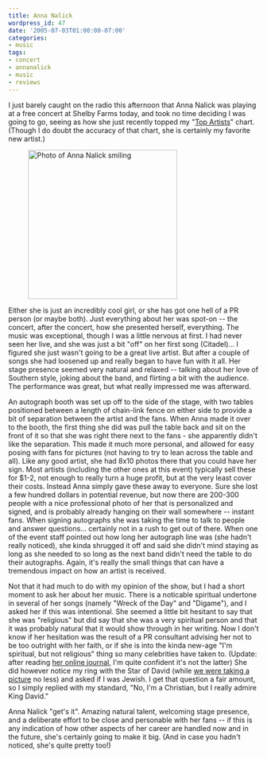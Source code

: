 ```yaml
---
title: Anna Nalick
wordpress_id: 47
date: '2005-07-03T01:00:00-07:00'
categories:
- music
tags:
- concert
- annanalick
- music
- reviews
---
```

I just barely caught on the radio this afternoon that Anna Nalick was playing at a free concert at Shelby Farms today,
and took no time deciding I was going to go, seeing as how she just recently topped my "[Top Artists][]" chart.  (Though
I do doubt the accuracy of that chart, she is certainly my favorite new artist.)

<aside class="alignleft"><figure>
  <img src="anna-nalick.jpg" alt="Photo of Anna Nalick smiling" width="300">
</figure></aside>

Either she is just an incredibly cool girl, or she has got one hell of a PR person (or maybe both).  Just everything
about her was spot-on -- the concert, after the concert, how she presented herself, everything.  The music was
exceptional, though I was a little nervous at first.  I had never seen her live, and she was just a bit "off" on her
first song (Citadel)... I figured she just wasn't going to be a great live artist.  But after a couple of songs she had
loosened up and really began to have fun with it all.  Her stage presence seemed very natural and relaxed -- talking
about her love of Southern style, joking about the band, and flirting a bit with the audience.  The performance was
great, but what really impressed me was afterward.

An autograph booth was set up off to the side of the stage, with two tables positioned between a length of chain-link
fence on either side to provide a bit of separation between the artist and the fans.  When Anna made it over to the
booth, the first thing she did was pull the table back and sit on the front of it so that she was right there next to
the fans - she apparently didn't like the separation.  This made it much more personal, and allowed for easy posing with
fans for pictures (not having to try to lean across the table and all).  Like any good artist, she had 8x10 photos there
that you could have her sign.  Most artists (including the other ones at this event) typically sell these for $1-2, not
enough to really turn a huge profit, but at the very least cover their costs.  Instead Anna simply gave these away to
everyone.  Sure she lost a few hundred dollars in potential revenue, but now there are 200-300 people with a nice
professional photo of her that is personalized and signed, and is probably already hanging on their wall somewhere --
instant fans.  When signing autographs she was taking the time to talk to people and answer questions... certainly not
in a rush to get out of there.  When one of the event staff pointed out how long her autograph line was (she hadn't
really noticed), she kinda shrugged it off and said she didn't mind staying as long as she needed to so long as the next
band didn't need the table to do their autographs.  Again, it's really the small things that can have a tremendous
impact on how an artist is received.

Not that it had much to do with my opinion of the show, but I had a short moment to ask her about her music.  There is a
noticable spiritual undertone in several of her songs (namely "Wreck of the Day" and "Digame"), and I asked her if this
was intentional.  She seemed a little bit hesitant to say that she was "religious" but did say that she was a very
spiritual person and that it was probably natural that it would show through in her writing.  Now I don't know if her
hesitation was the result of a PR consultant advising her not to be too outright with her faith, or if she is into the
kinda new-age "I'm spiritual, but not religious" thing so many celebrities have taken to.  (Update: after reading [her
online journal][], I'm quite confident it's not the latter)  She did however notice my ring with the Star of David
(while [we were taking a picture][] no less) and asked if I was Jewish.  I get that question a fair amount, so I simply
replied with my standard, "No, I'm a Christian, but I really admire King David."

Anna Nalick "get's it".  Amazing natural talent, welcoming stage presence, and a deliberate effort to be close and
personable with her fans -- if this is any indication of how other aspects of her career are handled now and in the
future, she's certainly going to make it big.  (And in case you hadn't noticed, she's quite pretty too!)

[Top Artists]: http://www.audioscrobbler.com/user/hugwill#topartists
[her online journal]: http://www.annanalick.com
[we were taking a picture]: http://www.flickr.com/photos/wnorris/23182954/in/photostream/
